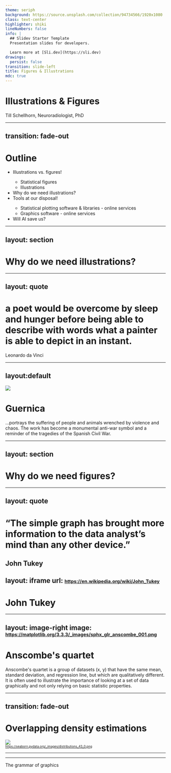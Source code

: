 ```yaml
---
theme: seriph
background: https://source.unsplash.com/collection/94734566/1920x1080
class: text-center
highlighter: shiki
lineNumbers: false
info: |
  ## Slidev Starter Template
  Presentation slides for developers.

  Learn more at [Sli.dev](https://sli.dev)
drawings:
  persist: false
transition: slide-left
title: Figures & Illustrations
mdc: true
---
```

# Illustrations & Figures

Till Schellhorn, Neuroradiologist, PhD
<!-- First slide -->
---
transition: fade-out
---
# Outline

- <icon-park-stock-market/> Illustrations vs. figures!
  * <logos-matplotlib-icon /> Statistical figures
  * <twemoji-palm-tree /> Illustrations 
- <fluent-emoji-thinking-face /> Why do we need illustrations?
- <noto-hammer-and-wrench /> Tools at our disposal!
  * <mdi-chart-timeline-variant-shimmer /> Statistical plotting software & libraries - online services
  * <logos-adobe-illustrator /> <logos-adobe-photoshop /> Graphics software - online services
- <twemoji-robot/> Will AI save us?

<!-- Second slide -->
---
layout: section
---
# Why do we need illustrations?

---
layout: quote
---

# a poet would be overcome by sleep and hunger before being able to describe with words what a painter is able to depict in an instant. 
Leonardo da Vinci

---
layout:default
---
<img src="/guernica.jpg">

# Guernica
...portrays the suffering of people and animals wrenched by violence and chaos. The work has become a monumental anti-war symbol and a reminder of the tragedies of the Spanish Civil War.

---
layout: section
---
# Why do we need figures?

---
layout: quote
---

# “The simple graph has brought more information to the data analyst’s mind than any other device.” 

John Tukey
---
layout: iframe
url: https://en.wikipedia.org/wiki/John_Tukey
---
# John Tukey

---
layout: image-right
image: https://matplotlib.org/3.3.3/_images/sphx_glr_anscombe_001.png
---
# Anscombe's quartet

Anscombe's quartet is a group of datasets (x, y) that have the same mean, standard deviation, and regression line, but which are qualitatively different.
It is often used to illustrate the importance of looking at a set of data graphically and not only relying on basic statistic properties.

<AutoFitText :max="10" :min="2" modelValue="Source: https://matplotlib.org/3.3.3/gallery/specialty_plots/anscombe.html" />

---
transition: fade-out
---
<style>
  a {
    font-size: .7em;
  }
</style>
# Overlapping density estimations

<div class="flex justify-center">
<img src="https://seaborn.pydata.org/_images/distributions_43_0.png"  />
</div>

<div class="absolute bottom-5">
<a href="https://seaborn.pydata.org/_images/distributions_43_0.png">https://seaborn.pydata.org/_images/distributions_43_0.png</a>
</div>


---
---
<div class="absolute bottom-5">
The grammar of graphics
</div>